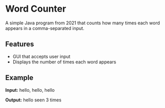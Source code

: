 # Word Counter

A simple Java program from 2021 that counts how many times each word appears in a comma-separated input.

## Features
- GUI that accepts user input
- Displays the number of times each word appears

## Example

**Input:** hello, hello, hello

**Output:**  hello seen 3 times
